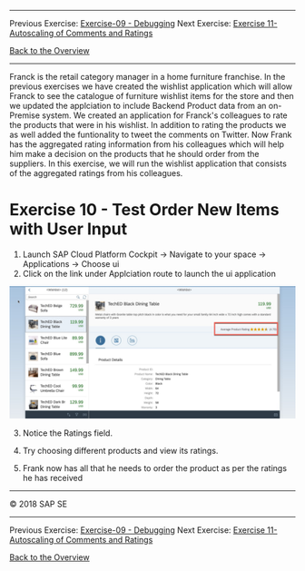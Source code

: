 - - - -
Previous Exercise: [Exercise-09 - Debugging](../Exercise-09-Debugging) Next Exercise: [Exercise 11-Autoscaling of Comments and Ratings](../Exercise-11-Autoscaling-of-Comments-and-Ratings)

[Back to the Overview](../README.md)
- - - -

Franck is the retail category manager in a home furniture franchise. In the previous exercises we have created the wishlist application which will allow Franck to see the catalogue of furniture wishlist items for the store and then we updated the applciation to include Backend Product data from an on-Premise system. We created an application for Franck's colleagues to rate the products that were in his wishlist. In addition to rating the products we as well added the funtionality to tweet the comments on Twitter. Now Frank has the aggregated rating information from his colleagues which will help him make a decision on the products that he should order from the suppliers. In this exercise, we will run the wishlist application that consists of the aggregated ratings from his colleagues.


# Exercise 10 - Test Order New Items with User Input

1. Launch SAP Cloud Platform Cockpit -> Navigate to your space -> Applications -> Choose ui
2. Click on the link under Applciation route to launch the ui application

![ui_app](ui_testing.jpg)

3. Notice the Ratings field.

4. Try choosing different products and view its ratings.
5. Frank now has all that he needs to order the product as per the ratings he has received



- - - -
© 2018 SAP SE
- - - -

Previous Exercise: [Exercise-09 - Debugging](../Exercise-09-Debugging) Next Exercise: [Exercise 11-Autoscaling of Comments and Ratings](../Exercise-11-Autoscaling-of-Comments-and-Ratings)

[Back to the Overview](../README.md)
